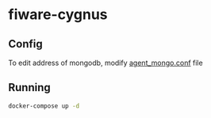 # fiware-cygnus

## <a name="config"/> Config
To edit address of mongodb, modify [agent_mongo.conf](agent_mongo.conf) file

## <a name="running"/> Running

```bash
docker-compose up -d
```
